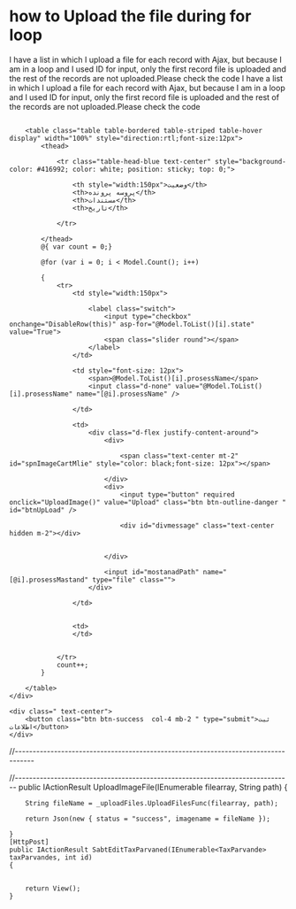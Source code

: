 
# how to Upload the file during for loop

I have a list in which I upload a file for each record with Ajax, but because I am in a loop and I used ID for input, only the first record file is uploaded and the rest of the records are not uploaded.Please check the code
I have a list in which I upload a file for each record with Ajax, but because I am in a loop and I used ID for input, only the first record file is uploaded and the rest of the records are not uploaded.Please check the code
<form asp-controller="Tax" asp-action="SabtEditTaxParvaned" method="post">
    <div class="container-fluid" style="overflow: auto; overflow-x: hidden; direction:ltr ">

        <table class="table table-bordered table-striped table-hover  display" width="100%" style="direction:rtl;font-size:12px">
            <thead>

                <tr class="table-head-blue text-center" style="background-color: #416992; color: white; position: sticky; top: 0;">

                    <th style="width:150px">وضعيت</th>
                    <th>پروسه پرونده</th>
                    <th>مستندات</th>
                    <th>تاريخ</th>

                </tr>

            </thead>
            @{ var count = 0;}

            @for (var i = 0; i < Model.Count(); i++)

            {
                <tr>
                    <td style="width:150px">

                        <label class="switch">
                            <input type="checkbox" onchange="DisableRow(this)" asp-for="@Model.ToList()[i].state" value="True">
                            <span class="slider round"></span>
                        </label>
                    </td>

                    <td style="font-size: 12px">
                        <span>@Model.ToList()[i].prosessName</span>
                        <input class="d-none" value="@Model.ToList()[i].prosessName" name="[@i].prosessName" />

                    </td>

                    <td>
                        <div class="d-flex justify-content-around">
                            <div>

                                <span class="text-center mt-2" id="spnImageCartMlie" style="color: black;font-size: 12px"></span>

                            </div>
                            <div>
                                <input type="button" required onclick="UploadImage()" value="Upload" class="btn btn-outline-danger " id="btnUpLoad" />

                                <div id="divmessage" class="text-center hidden m-2"></div>


                            </div>
                       
                            <input id="mostanadPath" name="[@i].prosessMastand" type="file" class="">
                        </div>

                    </td>


                    <td>
                    </td>


                </tr>
                count++;
            }

        </table>
    </div>

    <div class=" text-center">
        <button class="btn btn-success  col-4 mb-2 " type="submit">ثبت اطلاعات</button>
    </div>

</form>
//-----------------------------------------------------------------------------------

<script>
    var UploadImage = function () {
        var data = new FormData;
        var file = $("#mostanadPath").get(0);

        var files = file.files;
        //کنترل سايز فايل
        if (files[0].size >= 5120000 ) {
            $("#spnImageCartMlie").removeClass('hidden');
            $("#spnImageCartMlie").text('حجم فايل بيش از 500 کيلوبايت است');
            $("#spnImageCartMlie").css("color", "red");
            return false;
        }


        for (var i = 0; i < files.length; i++) {
            data.append('filearray', files[i]);
            data.append('filesize', files[i].size);
        }
        data.append('path', "img\\mostandat\\");

        $.ajax({
            xhr: function () {
                var xhr = new window.XMLHttpRequest();

                xhr.upload.addEventListener("progress", function (evt) {
                    if (evt.lengthComputable) {
                        var percentComplete = evt.loaded / evt.total;
                        percentComplete = parseInt(percentComplete * 100);

                        $('.progress-bar').width(percentComplete + '%');
                        $('.progress-bar').html(percentComplete + '%');

                    }
                }, false);

                return xhr;
            },
            url: '@Url.Action("UploadImageFile", "Tax")',
            type: "POST",
            data: data,
            contentType: false,
            processData: false }).done(function (result) {
            if (result.status == "success") {

                toastr.success('فايل با موفقيت آپلود شد', {
                    timeOut: 2000,
                    closeButton: true,
                });


                $("#newCartMlieImagePathName").val(result.imagename);
            }

        }).fail(function (result) {
            if (result.status != "success") {
                toastr.warning('در حين آپلود مشکلي بوجود آمد', {
                    timeOut: 2000,
                    closeButton: true,
                });

            }
        });
    }
</script>
//------------------------------------------------------------------------------
    public IActionResult UploadImageFile(IEnumerable<IFormFile> filearray, String path)
    {

        String fileName = _uploadFiles.UploadFilesFunc(filearray, path);

        return Json(new { status = "success", imagename = fileName });

    }
    [HttpPost]
    public IActionResult SabtEditTaxParvaned(IEnumerable<TaxParvande> taxParvandes, int id)
    {


        return View();
    }



        